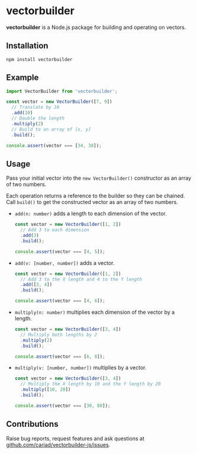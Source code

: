 # vectorbuilder

**vectorbuilder** is a Node.js package for building and operating on vectors.

## Installation

```console
npm install vectorbuilder
```

## Example

```javascript
import VectorBuilder from 'vectorbuilder';

const vector = new VectorBuilder([7, 9])
  // Translate by 10
  .add(10)
  // Double the length
  .multiply(2)
  // Build to an array of [x, y]
  .build();

console.assert(vector === [34, 38]);
```

## Usage

Pass your initial vector into the `new VectorBuilder()` constructor as an array of two numbers.

Each operation returns a reference to the builder so they can be chained. Call `build()` to get the constructed vector as an array of two numbers.

- `add(n: number)` adds a length to each dimension of the vector.

  ```javascript
  const vector = new VectorBuilder([1, 2])
    // Add 3 to each dimension
    .add(3)
    .build();

  console.assert(vector === [4, 5]);
  ```

- `add(v: [number, number])` adds a vector.

  ```javascript
  const vector = new VectorBuilder([1, 2])
    // Add 3 to the X length and 4 to the Y length
    .add([3, 4])
    .build();

  console.assert(vector === [4, 6]);
  ```

- `multiply(n: number)` multiplies each dimension of the vector by a length.

  ```javascript
  const vector = new VectorBuilder([3, 4])
    // Multiply both lengths by 2
    .multiply(2)
    .build();

  console.assert(vector === [6, 8]);
  ```

- `multiply(v: [number, number])` multiplies by a vector.

  ```javascript
  const vector = new VectorBuilder([3, 4])
    // Multiply the X length by 10 and the Y length by 20
    .multiply([10, 20])
    .build();

  console.assert(vector === [30, 80]);
  ```

## Contributions

Raise bug reports, request features and ask questions at [github.com/cariad/vectorbuilder-js/issues](https://github.com/cariad/vectorbuilder-js/issues).
